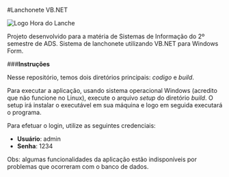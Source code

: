 #Lanchonete VB.NET

![Logo Hora do Lanche](https://drive.google.com/file/d/1oO5AWKiZ1cSnwj1mdkqc0nsf0W1HisTL/view?usp=sharing)

Projeto desenvolvido para a matéria de Sistemas de Informação do 2º semestre de ADS. Sistema de lanchonete utilizando VB.NET para Windows Form.

###**Instruções**

Nesse repositório, temos dois diretórios principais: *codigo* e *build*.

Para executar a aplicação, usando sistema operacional Windows (acredito que não funcione no Linux), execute o arquivo *setup* do diretório *build*. O setup irá instalar o executável em sua máquina e logo em seguida executará o programa.

Para efetuar o login, utilize as seguintes credenciais:
- **Usuário**: admin
- **Senha**: 1234

Obs: algumas funcionalidades da aplicação estão indisponíveis por problemas que ocorreram com o banco de dados.